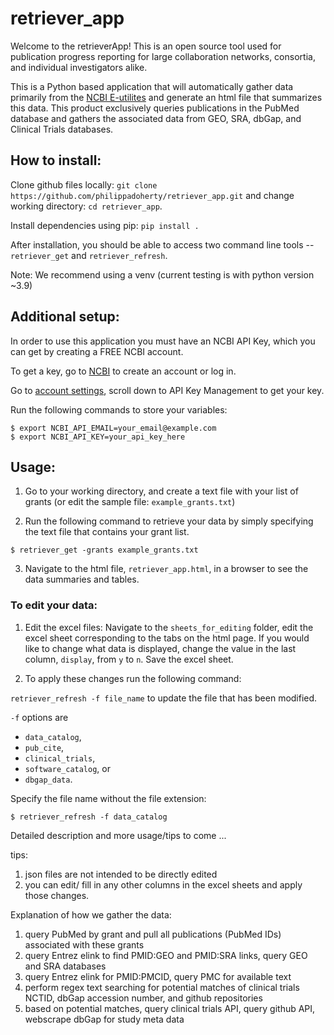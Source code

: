 # retriever_app
Welcome to the retrieverApp! This is an open source tool used for publication progress reporting for large collaboration networks, consortia, and individual investigators alike.

This is a Python based application that will automatically gather data primarily from the [NCBI E-utilites](https://www.ncbi.nlm.nih.gov/books/NBK25497/#chapter2.Usage_Guidelines_and_Requiremen) and generate an html file that summarizes this data. This product exclusively queries publications in the PubMed database and gathers the associated data from GEO, SRA, dbGap, and Clinical Trials databases. 

## How to install:
Clone github files locally: `git clone
https://github.com/philippadoherty/retriever_app.git` and change
working directory: `cd retriever_app`.

Install dependencies using pip: `pip install .`

After installation, you should be able to access two command line
tools -- `retriever_get` and `retriever_refresh`.

Note: We recommend using a venv (current testing is with python version ~3.9)

## Additional setup:
In order to use this application you must have an NCBI API Key, which you can get by creating a FREE NCBI account.

To get a key, go to [NCBI](https://account.ncbi.nlm.nih.gov) to create an account or log in.

Go to [account settings](https://account.ncbi.nlm.nih.gov/settings/),
scroll down to API Key Management to get your key.

Run the following commands to store your variables:
```
$ export NCBI_API_EMAIL=your_email@example.com
$ export NCBI_API_KEY=your_api_key_here
```

## Usage:
1. Go to your working directory, and create a text file with your list of grants (or edit the sample file: `example_grants.txt`)

2. Run the following command to retrieve your data by simply specifying the text file that contains your grant list.

```
$ retriever_get -grants example_grants.txt
```

3. Navigate to the html file, `retriever_app.html`, in a browser to see the data summaries and tables.

### To edit your data:

1. Edit the excel files: Navigate to the `sheets_for_editing` folder, edit the excel sheet corresponding to the tabs on the html page. If you would like to change what data is displayed, change the value in the last column, `display`, from `y` to `n`. Save the excel sheet.

2. To apply these changes run the following command: 

`retriever_refresh -f file_name` to update the file that has been modified.

`-f` options are 
* `data_catalog`, 
* `pub_cite`, 
* `clinical_trials`, 
* `software_catalog`, or 
* `dbgap_data`. 

Specify the file name without the file extension: 
```
$ retriever_refresh -f data_catalog
```


Detailed description and more usage/tips to come ...

tips: 
1. json files are not intended to be directly edited
2. you can edit/ fill in any other columns in the excel sheets and apply those changes.


Explanation of how we gather the data:
1. query PubMed by grant and pull all publications (PubMed IDs) associated with these grants
2. query Entrez elink to find PMID:GEO and PMID:SRA links, query GEO and SRA databases
3. query Entrez elink for PMID:PMCID, query PMC for available text
4. perform regex text searching for potential matches of clinical trials NCTID, dbGap accession number, and github repositories
5. based on potential matches, query clinical trials API, query github API, webscrape dbGap for study meta data




